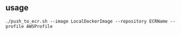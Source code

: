 ## usage
```
./push_to_ecr.sh --image LocalDockerImage --repository ECRName --profile AWSProfile
```
